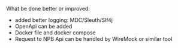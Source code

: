 


What be done better or improved:
- added better logging: MDC/Sleuth/Slf4j
- OpenApi can be added
- Docker file and docker compose
- Request to NPB Api can be handled by WireMock or similar tool